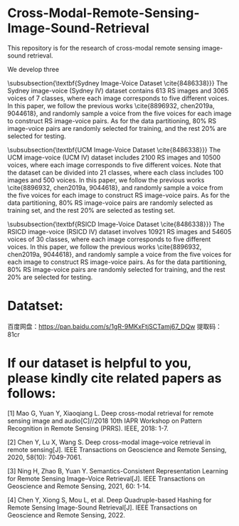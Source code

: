 # Cross-Modal-Remote-Sensing-Image-Sound-Retrieval

This repository is for the research of cross-modal remote sensing image-sound retrieval.

We develop three 

\subsubsection{\textbf{Sydney Image-Voice Dataset \cite{8486338}}} The Sydney image-voice (Sydney IV) dataset contains 613 RS images and 3065 voices of 7 classes, where each image corresponds to five different voices. In this paper, we follow the previous works \cite{8896932, chen2019a, 9044618}, and randomly sample a voice from the five voices for each image to construct RS image-voice pairs. As for the data partitioning, 80\% RS image-voice pairs are randomly selected for training, and the rest 20\% are selected for testing.

\subsubsection{\textbf{UCM Image-Voice Dataset \cite{8486338}}} The UCM image-voice (UCM IV) dataset includes 2100 RS images and 10500 voices, where each image corresponds to five different voices. Note that the dataset can be divided into 21 classes, where each class includes 100 images and 500 voices. In this paper, we follow the previous works \cite{8896932, chen2019a, 9044618}, and randomly sample a voice from the five voices for each image to construct RS image-voice pairs. As for the data partitioning, 80\% RS image-voice pairs are randomly selected as training set, and the rest 20\% are selected as testing set.

\subsubsection{\textbf{RSICD Image-Voice Dataset \cite{8486338}}} The RSICD image-voice (RSICD IV) dataset involves 10921 RS images and 54605 voices of 30 classes, where each image corresponds to five different voices. In this paper, we follow the previous works \cite{8896932, chen2019a, 9044618}, and randomly sample a voice from the five voices for each image to construct RS image-voice pairs. As for the data partitioning, 80\% RS image-voice pairs are randomly selected for training, and the rest 20\% are selected for testing.

# Datatset:

百度网盘：https://pan.baidu.com/s/1gR-9MKxFtjSCTamj67_DQw 提取码：81cr

# If our dataset is helpful to you, please kindly cite related papers as follows:

[1] Mao G, Yuan Y, Xiaoqiang L. Deep cross-modal retrieval for remote sensing image and audio[C]//2018 10th IAPR Workshop on Pattern Recognition in Remote Sensing (PRRS). IEEE, 2018: 1-7.

[2] Chen Y, Lu X, Wang S. Deep cross-modal image–voice retrieval in remote sensing[J]. IEEE Transactions on Geoscience and Remote Sensing, 2020, 58(10): 7049-7061.

[3] Ning H, Zhao B, Yuan Y. Semantics-Consistent Representation Learning for Remote Sensing Image–Voice Retrieval[J]. IEEE Transactions on Geoscience and Remote Sensing, 2021, 60: 1-14.

[4] Chen Y, Xiong S, Mou L, et al. Deep Quadruple-based Hashing for Remote Sensing Image-Sound Retrieval[J]. IEEE Transactions on Geoscience and Remote Sensing, 2022.

